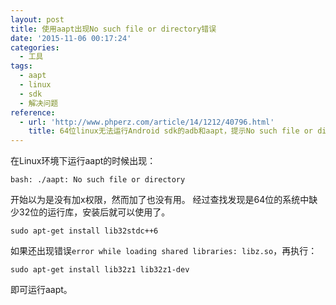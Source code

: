 ```yaml
---
layout: post
title: 使用aapt出现No such file or directory错误
date: '2015-11-06 00:17:24'
categories:
  - 工具
tags:
  - aapt
  - linux
  - sdk
  - 解决问题
reference:
  - url: 'http://www.phperz.com/article/14/1212/40796.html'
    title: 64位linux无法运行Android sdk的adb和aapt，提示No such file or directory的错误解决办法
---
```


在Linux环境下运行aapt的时候出现：

```
bash: ./aapt: No such file or directory
```

开始以为是没有加x权限，然而加了也没有用。
经过查找发现是64位的系统中缺少32位的运行库，安装后就可以使用了。

```
sudo apt-get install lib32stdc++6
```

如果还出现错误`error while loading shared libraries: libz.so`，再执行：

```
sudo apt-get install lib32z1 lib32z1-dev
```

即可运行aapt。
